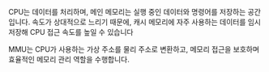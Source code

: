 CPU는 데이터를 처리하며, 메인 메모리는 실행 중인 데이터와 명령어를 저장하는 공간입니다. 속도가 상대적으로 느리기 때문에, 캐시 메모리에 자주 사용하는 데이터를 임시 저장해 CPU 접근 속도를 높일 수 있습니다

MMU는 CPU가 사용하는 가상 주소를 물리 주소로 변환하고, 메모리 접근을 보호하며 효율적인 메모리 관리 역할을 수행합니다.